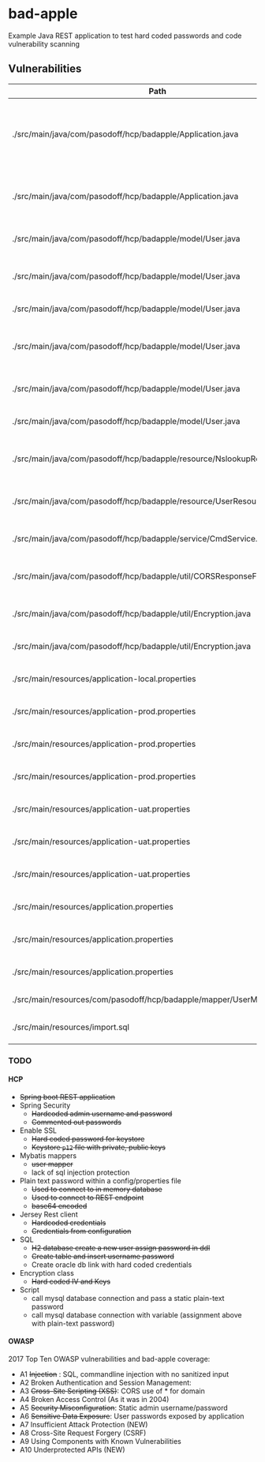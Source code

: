 # bad-apple

Example Java REST application to test hard coded passwords and code vulnerability scanning

## Vulnerabilities

| Path                                                                     |  Line |  Comment                                                      | 
|--------------------------------------------------------------------------|-------|---------------------------------------------------------------| 
| ./src/main/java/com/pasodoff/hcp/badapple/Application.java               | 54    |  HCP Comment within security framework constructor arguements | 
| ./src/main/java/com/pasodoff/hcp/badapple/Application.java               | 56    |  Hard coded admin username and password                       | 
| ./src/main/java/com/pasodoff/hcp/badapple/model/User.java                | 13    |  Not Finalizing Class                                         | 
| ./src/main/java/com/pasodoff/hcp/badapple/model/User.java                | 20    |  Not Restricting Access to variables                          | 
| ./src/main/java/com/pasodoff/hcp/badapple/model/User.java                | 23    |  Password in comments                                         | 
| ./src/main/java/com/pasodoff/hcp/badapple/model/User.java                | 43    |  Variable assignment of static default password               | 
| ./src/main/java/com/pasodoff/hcp/badapple/model/User.java                | 49    |  Hard coded default password                                  | 
| ./src/main/java/com/pasodoff/hcp/badapple/model/User.java                | 51    |  Password left in comment                                     | 
| ./src/main/java/com/pasodoff/hcp/badapple/resource/NslookupResource.java | 29    |  Insecure cookie HttpOnly flag not set                        | 
| ./src/main/java/com/pasodoff/hcp/badapple/resource/UserResource.java     | 24    |  XSS circumvent Same Origin Policy                            | 
| ./src/main/java/com/pasodoff/hcp/badapple/service/CmdService.java        | 24    |  Unsanitized commandline input                                | 
| ./src/main/java/com/pasodoff/hcp/badapple/util/CORSResponseFilter.java   | 18    |  XSS circumvent Same Origin Policy                            | 
| ./src/main/java/com/pasodoff/hcp/badapple/util/Encryption.java           | 15    |  Hard coded encryption key                                    | 
| ./src/main/java/com/pasodoff/hcp/badapple/util/Encryption.java           | 17    |  Hard coded initialization vector                             | 
| ./src/main/resources/application-local.properties                        | 13    |  SSL Keystore exposed credentials                             | 
| ./src/main/resources/application-prod.properties                         | 5     |  Plaintext Password in configuration                          | 
| ./src/main/resources/application-prod.properties                         | 15    |  Base64 encoded password                                      | 
| ./src/main/resources/application-prod.properties                         | 18    |  SSL Keystore exposed credentials                             | 
| ./src/main/resources/application-uat.properties                          | 5     |  Plaintext Password in configuration                          | 
| ./src/main/resources/application-uat.properties                          | 14    |  Base64 encoded password                                      | 
| ./src/main/resources/application-uat.properties                          | 18    |  SSL Keystore exposed credentials                             | 
| ./src/main/resources/application.properties                              | 4     |  Plaintext Password in configuration                          | 
| ./src/main/resources/application.properties                              | 14    |  Base64 encoded password                                      | 
| ./src/main/resources/application.properties                              | 17    |  SSL Keystore exposed credentials                             | 
| ./src/main/resources/com/pasodoff/hcp/badapple/mapper/UserMapper.xml     | 23    |  SQL injection vulnerability                              | 
| ./src/main/resources/import.sql                                          | 4     |  Hard coded user creation in SQL script                       | 


### TODO


#### HCP 

 - ~~Spring boot REST application~~
 - Spring Security
   - ~~Hardcoded admin username and password~~
   - ~~Commented out passwords~~
 - Enable SSL
   - ~~Hard coded password for keystore~~
   - ~~Keystore `p12` file with private, public keys~~
 - Mybatis mappers
   - ~~user mapper~~
   - lack of sql injection protection
 - Plain text password within a config/properties file
     - ~~Used to connect to in memory database~~
     - ~~Used to connect to REST endpoint~~
     - ~~base64 encoded~~
 - Jersey Rest client
   - ~~Hardcoded credentials~~
   - ~~Credentials from configuration~~
 - SQL
   - ~~H2 database create a new user assign password in ddl~~
   - ~~Create table and insert username password~~
   - Create oracle db link with hard coded credentials
 - Encryption class
   - ~~Hard coded IV and Keys~~
- Script
   - call mysql database connection and pass a static plain-text password
   - call mysql database connection with variable (assignment above with plain-text password)
 
#### OWASP

2017 Top Ten OWASP vulnerabilities and bad-apple coverage:

  - A1 ~~Injection~~ : SQL, commandline injection with no sanitized input
  - A2 Broken Authentication and Session Management: 
  - A3 ~~Cross-Site Scripting (XSS)~~: CORS use of * for domain
  - A4 Broken Access Control (As it was in 2004)
  - A5 ~~Security Misconfiguration~~: Static admin username/password
  - A6 ~~Sensitive Data Exposure~~: User passwords exposed by application
  - A7 Insufficient Attack Protection (NEW)
  - A8 Cross-Site Request Forgery (CSRF)
  - A9 Using Components with Known Vulnerabilities
  - A10 Underprotected APIs (NEW)